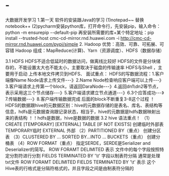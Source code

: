# -
大数据开发学习
1.第一天 软件的安装跟Java的学习
(1)notepad~~ 替换notebook++
(2)pycharm安装python库，打开命令行，先安装pip，输入命令：python -m ensurepip --default-pip 
再安装所需要的库+某个特定地址：pip install --trusted-host cmc-cd-mirror.rnd.huawei.com -i http://cmc-cd-mirror.rnd.huawei.com/pypi/simple
2.
Hadoop 优势：高效、可靠、可拓展、可容错
Hadoop 组成：MapReduce(计算)、Yarn（资源调度）、HDFS（数据存储）

3.1 HDFS
 HDFS不适合低延时的数据访问，做离线比较好
 HDFS的文件是分块储存的，不能设置太大也不能太小，主要取决于磁盘的传输速率
 HDFS与Shell ，主要用于启动 上传本地文件拷贝到HDFS、
面试重点：
 HDFS的写数据流程：1.客户端像Name Node请求上传文件---》2.Name Node检查响应客户端可以上传---》3.客户端请求上传第一个block，请返回DaraNode---》4.返回dn1\dn2等节点，表示采用这三个节点储存---》5.客户端请求建立节点通道---》6.3个应答成功---》7.传输数据---》8.客户端传输数据完成
 后面的block不断重复3-8这个过程
！HDFS的数据跟hive的元数据区别：hive的元数据存储的是表名、库名、表结构等信息，hdfs是元数据查询跟记录状态，相当于，hive的元数据是hdfs数据映射出来的表结构
！！hdfs是数据，hive是数据的数据
3.2 hive 语法重点！
（1）CREATE [TEMPORARY] [EXTERNAL] TABLE [IF NOT EXISTS]  创建临时外部表 TEMPORARY临时  EXTERNAL 外部
（2）PARTITIONED BY（重点）
创建分区表
（3）CLUSTERED BY ... SORTED BY...INTO ... BUCKETS（重点）
创建分桶表
（4）ROW FORMAT（重点）
指定SERDE，SERDE是Serializer and Deserializer的简写。
ROW FORAMT DELIMITED 表示 文件中的每个字段按照特定分割符进行分割
FIELDS TERMINATED BY '\t' 字段以制表符分隔 通常是处理txt文件
ROW FORAMT DELIMITED FIELDS TERMINATED BY '\t' 表示 这个Hive表的行格式是分隔符格式的，并且字段之间是由制表符分隔的











 

  
